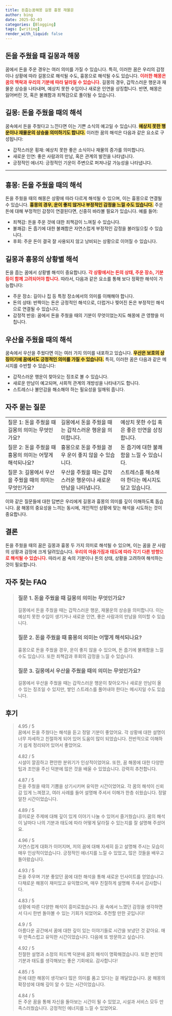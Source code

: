 ```yaml
---
title: 돈줍는꿈해몽 길몽 흉몽 재물운
author: bing
date: 2025-02-03
categories: [Blogging]
tags: [writing]
render_with_liquid: false
---
```



<h2 id='돈을 주웠을 때 길몽과 해몽'>돈을 주웠을 때 길몽과 해몽</h2>

<p>꿈에서 돈을 주운 경우는 여러 의미를 가질 수 있습니다. 특히, 이러한 꿈은 우리의 감정이나 상황에 따라 길몽으로 해석될 수도, 흉몽으로 해석될 수도 있습니다. <b><span style="color: #ee2323;">이러한 해몽은 꿈의 맥락과 우리의 기분에 따라 달라질 수 있습니다.</span></b> 길몽의 경우, 갑작스러운 행운과 재물운 상승을 나타내며, 예상치 못한 수입이나 새로운 인연을 상징합니다. 반면, 해몽은 잃어버린 것, 혹은 불쾌함과 죄책감으로 풀이될 수 있습니다.</p>

<h2 id='길몽: 돈을 주웠을 때의 해석'>길몽: 돈을 주웠을 때의 해석</h2>

<p>꿈속에서 돈을 주웠다고 느낀다면 이는 기쁜 소식의 예고일 수 있습니다. <b><span style="background-color: #ffe066;">예상치 못한 행운이나 재물운의 상승을 의미하기도 합니다.</span></b> 이러한 꿈의 해석은 다음과 같은 요소로 구성됩니다:</p>

<ul>
    <li>갑작스러운 횡재: 예상치 못한 좋은 소식이나 재물의 증가를 의미합니다.</li>
    <li>새로운 인연: 좋은 사람과의 만남, 혹은 관계의 발전을 나타냅니다.</li>
    <li>긍정적인 에너지: 긍정적인 기운이 주변으로 퍼져나갈 가능성을 나타냅니다.</li>
</ul>

<hr />

<h2 id='흉몽: 돈을 주웠을 때의 해석'>흉몽: 돈을 주웠을 때의 해석</h2>

<p>돈을 주웠을 때의 해몽은 상황에 따라 다르게 해석될 수 있으며, 이는 흉몽으로 연결될 수 있습니다. <b><span style="background-color: #ffe066;">흉몽의 경우, 운이 좋지 않거나 부정적인 감정을 느낄 수도 있습니다.</span></b> 주운 돈에 대해 부정적인 감정이 연결된다면, 신중히 바라볼 필요가 있습니다. 예를 들어:</p>

<ul>
    <li>죄책감: 돈을 주운 것에 대한 죄책감이 느껴질 수 있습니다.</li>
    <li>불쾌감: 돈 줍기에 대한 불쾌함은 자연스럽게 부정적인 감정을 불러일으킬 수 있습니다.</li>
    <li>후회: 주운 돈이 결국 잘 사용되지 않고 낭비되는 상황으로 이어질 수 있습니다.</li>
</ul>

<h2 id='길몽과 흉몽의 상황별 해석'>길몽과 흉몽의 상황별 해석</h2>

<p>돈을 줍는 꿈에서 상황별 해석이 중요합니다. <b><span style="color: #ee2323;">각 상황에서는 돈의 상태, 주운 장소, 기분 등이 함께 고려되어야 합니다.</span></b> 따라서, 다음과 같은 요소를 통해 보다 정확한 해석이 가능합니다:</p>

<ul>
    <li> 주운 장소: 길이나 집 등 특정 장소에서의 의미를 이해해야 합니다.</li>
    <li> 돈의 상태: 반짝이는 돈은 긍정적인 해석으로, 더럽거나 찢어진 돈은 부정적인 해석으로 연결될 수 있습니다.</li>
    <li> 감정적 반응: 꿈에서 돈을 주웠을 때의 기분이 무엇이었는지도 해몽에 큰 영향을 미칩니다.</li>
</ul>

<h2 id='우산을 주웠을 때의 해석'>우산을 주웠을 때의 해석</h2>

<p>꿈속에서 우산을 주웠다면 이는 여러 가지 의미를 내포하고 있습니다. <b><span style="background-color: #ffe066;">우산은 보호의 상징이기에 꿈에서도 긍정적인 의미를 가질 수 있습니다.</span></b> 특히, 이러한 꿈은 다음과 같은 메시지를 수반할 수 있습니다:</p>

<ul>
    <li>갑작스러운 행운이 찾아오는 징조로 볼 수 있습니다.</li>
    <li>새로운 만남이 예고되며, 사회적 관계의 개방성을 나타내기도 합니다.</li>
    <li>스트레스나 불안감을 해소해야 하는 필요성을 일깨워 줍니다.</li>
</ul>

<h2 id='자주 묻는 질문'>자주 묻는 질문</h2>

<table>
    <tr>
        <td>질문 1: 돈을 주웠을 때 길몽의 의미는 무엇인가요?</td>
        <td>길몽에서 돈을 주웠을 때는 갑작스러운 행운을 의미합니다.</td>
        <td>예상치 못한 수입 혹은 좋은 인연을 상징합니다.</td>
    </tr>
    <tr>
        <td>질문 2: 돈을 주웠을 때 흉몽의 의미는 어떻게 해석되나요?</td>
        <td>흉몽으로 돈을 주웠을 경우 운이 좋지 않을 수 있습니다.</td>
        <td>돈 줍기에 대한 불쾌함을 느낄 수 있습니다.</td>
    </tr>
    <tr>
        <td>질문 3: 길몽에서 우산을 주웠을 때의 의미는 무엇인가요?</td>
        <td>우산을 주웠을 때는 갑작스러운 행운이나 새로운 만남을 나타냅니다.</td>
        <td>스트레스를 해소해야 한다는 메시지도 담고 있습니다.</td>
    </tr>
</table>

<p>이와 같은 질문들에 대한 답변은 우리에게 길몽과 흉몽의 의미를 깊이 이해하도록 돕습니다. 꿈 해몽의 중요성을 느끼는 동시에, 개인적인 상황에 맞는 해석을 시도하는 것이 중요합니다.</p>

<h2 id='결론'>결론</h2>

<p>돈을 주웠을 때의 꿈은 길몽과 흉몽 두 가지 의미로 해석될 수 있으며, 이는 꿈을 꾼 사람의 상황과 감정에 크게 달려있습니다. <b><span style="color: #ee2323;">우리의 마음가짐과 태도에 따라 각기 다른 방향으로 해석될 수 있습니다.</span></b> 따라서 꿈 속의 기분이나 돈의 상태, 상황을 고려하여 해석하는 것이 필요합니다.</p>


<h2 id='자주_찾는_FAQ'>자주 찾는 FAQ</h2>
<div itemscope="" itemtype="https://schema.org/FAQPage"> 
<blockquote> 
<div itemscope="" itemprop="mainEntity" itemtype="https://schema.org/Question"> 
<h3 itemprop="name">질문 1. 돈을 주웠을 때 길몽의 의미는 무엇인가요?</h3> 
<div itemscope="" itemprop="acceptedAnswer" itemtype="https://schema.org/Answer"> 
<span itemprop="text"> 
<p>길몽에서 돈을 주웠을 때는 갑작스러운 행운, 재물운의 상승을 의미합니다. 이는 예상치 못한 수입이 생기거나 새로운 인연, 좋은 사람과의 만남을 의미할 수 있습니다.</p> 
</span> 
</div> 
</div> 
<div itemscope="" itemprop="mainEntity" itemtype="https://schema.org/Question"> 
<h3 itemprop="name">질문 2. 돈을 주웠을 때 흉몽의 의미는 어떻게 해석되나요?</h3> 
<div itemscope="" itemprop="acceptedAnswer" itemtype="https://schema.org/Answer"> 
<span itemprop="text"> 
<p>흉몽으로 돈을 주웠을 경우, 운이 좋지 않을 수 있으며, 돈 줍기에 불쾌함을 느낄 수도 있습니다. 또한 죄책감과 후회의 감정을 느낄 수 있습니다.</p> 
</span> 
</div> 
</div> 
<div itemscope="" itemprop="mainEntity" itemtype="https://schema.org/Question"> 
<h3 itemprop="name">질문 3. 길몽에서 우산을 주웠을 때의 의미는 무엇인가요?</h3> 
<div itemscope="" itemprop="acceptedAnswer" itemtype="https://schema.org/Answer"> 
<span itemprop="text"> 
<p>길몽에서 우산을 주웠을 때는 갑작스러운 행운이 찾아오거나 새로운 만남이 올 수 있는 징조일 수 있지만, 쌓인 스트레스를 풀어내야 한다는 메시지일 수도 있습니다.</p> 
</span> 
</div> 
</div> 
</blockquote> 
</div>
<h2 id='후기'>후기</h2>
<div itemscope itemtype="https://schema.org/Product">
  <blockquote>
  <div itemprop="review" itemscope itemtype="https://schema.org/Review">
      <div itemprop="reviewRating" itemscope itemtype="https://schema.org/Rating"> <span itemprop="ratingValue">4.95</span> / <span itemprop="bestRating">5</span> </div>
      <span itemprop="reviewBody">꿈에서 돈을 주웠다는 해석을 듣고 정말 기분이 좋았어요. 각 상황에 대한 설명이 너무 자세하고 친절하게 되어 있어 도움이 많이 되었습니다. 전반적으로 이해하기 쉽게 정리되어 있어서 좋았어요.</span>
  </div>
  <br>
  <div itemprop="review" itemscope itemtype="https://schema.org/Review">
      <div itemprop="reviewRating" itemscope itemtype="https://schema.org/Rating"> <span itemprop="ratingValue">4.82</span> / <span itemprop="bestRating">5</span> </div>
      <span itemprop="reviewBody">시설이 깔끔하고 편안한 분위기가 인상적이었어요. 또한, 꿈 해몽에 대한 다양한 팁과 조언을 주신 덕분에 많은 것을 배울 수 있었습니다. 강력히 추천합니다.</span>
  </div>
  <br>
  <div itemprop="review" itemscope itemtype="https://schema.org/Review">
      <div itemprop="reviewRating" itemscope itemtype="https://schema.org/Rating"> <span itemprop="ratingValue">4.87</span> / <span itemprop="bestRating">5</span> </div>
      <span itemprop="reviewBody">돈을 주웠을 때의 기쁨을 상기시키며 유익한 시간이었어요. 각 꿈의 해석이 신뢰감 있게 느껴졌고, 여러 사례를 들어 설명해 주셔서 이해가 한층 쉬웠습니다. 정말 알찬 시간이었습니다.</span>
  </div>
  <br>
  <div itemprop="review" itemscope itemtype="https://schema.org/Review">
      <div itemprop="reviewRating" itemscope itemtype="https://schema.org/Rating"> <span itemprop="ratingValue">4.89</span> / <span itemprop="bestRating">5</span> </div>
      <span itemprop="reviewBody">흥미로운 주제에 대해 깊이 있게 이야기 나눌 수 있어서 즐거웠습니다. 꿈의 해석이 날마다 나의 기분과 태도에 따라 어떻게 달라질 수 있는지를 잘 설명해 주셨어요.</span>
  </div>
  <br>
  <div itemprop="review" itemscope itemtype="https://schema.org/Review">
      <div itemprop="reviewRating" itemscope itemtype="https://schema.org/Rating"> <span itemprop="ratingValue">4.96</span> / <span itemprop="bestRating">5</span> </div>
      <span itemprop="reviewBody">자연스럽게 대화가 이어지며, 저의 꿈에 대해 자세히 듣고 설명해 주시는 모습이 매우 인상적이었습니다. 긍정적인 에너지를 느낄 수 있었고, 많은 것들을 배우고 돌아왔습니다.</span>
  </div>
  <br>
  <div itemprop="review" itemscope itemtype="https://schema.org/Review">
      <div itemprop="reviewRating" itemscope itemtype="https://schema.org/Rating"> <span itemprop="ratingValue">4.93</span> / <span itemprop="bestRating">5</span> </div>
      <span itemprop="reviewBody">돈을 주우며 기분 좋았던 꿈에 대한 해석을 통해 새로운 인사이트를 얻었습니다. 다채로운 해몽이 재미있고 유익했으며, 매우 친절하게 설명해 주셔서 감사합니다.</span>
  </div>
  <br>
  <div itemprop="review" itemscope itemtype="https://schema.org/Review">
      <div itemprop="reviewRating" itemscope itemtype="https://schema.org/Rating"> <span itemprop="ratingValue">4.83</span> / <span itemprop="bestRating">5</span> </div>
      <span itemprop="reviewBody">상황에 따른 다양한 해석이 흥미로웠습니다. 꿈 속에서 느꼈던 감정을 생각하면서 다시 한번 돌아볼 수 있는 기회가 되었어요. 추천할 만한 곳입니다!</span>
  </div>
  <br>
  <div itemprop="review" itemscope itemtype="https://schema.org/Review">
      <div itemprop="reviewRating" itemscope itemtype="https://schema.org/Rating"> <span itemprop="ratingValue">4.9</span> / <span itemprop="bestRating">5</span> </div>
      <span itemprop="reviewBody">아름다운 공간에서 꿈에 대한 깊이 있는 이야기들로 시간을 보냈던 것 같아요. 매우 만족스럽고 유익한 시간이었습니다. 다음에 또 방문하고 싶습니다.</span>
  </div>
  <br>
  <div itemprop="review" itemscope itemtype="https://schema.org/Review">
      <div itemprop="reviewRating" itemscope itemtype="https://schema.org/Rating"> <span itemprop="ratingValue">4.92</span> / <span itemprop="bestRating">5</span> </div>
      <span itemprop="reviewBody">친절한 설명과 소정의 피드백 덕분에 꿈의 해석이 명확해졌습니다. 또한 본인의 기분과 태도를 생각해보는 좋은 기회에요. 감사합니다!</span>
  </div>
  <br>
  <div itemprop="review" itemscope itemtype="https://schema.org/Review">
      <div itemprop="reviewRating" itemscope itemtype="https://schema.org/Rating"> <span itemprop="ratingValue">4.85</span> / <span itemprop="bestRating">5</span> </div>
      <span itemprop="reviewBody">돈에 대한 해몽이 생각보다 많은 의미를 품고 있다는 걸 깨달았습니다. 꿈 해몽의 확장성에 대해 깊이 알 수 있는 시간이었습니다.</span>
  </div>
  <br>
  <div itemprop="review" itemscope itemtype="https://schema.org/Review">
      <div itemprop="reviewRating" itemscope itemtype="https://schema.org/Rating"> <span itemprop="ratingValue">4.84</span> / <span itemprop="bestRating">5</span> </div>
      <span itemprop="reviewBody">돈 주운 꿈을 통해 자신을 돌아보는 시간이 될 수 있었고, 시설과 서비스 모두 만족스러웠습니다. 긍정적인 에너지를 느낄 수 있었어요.</span>
  </div>
  </blockquote>
</div>
